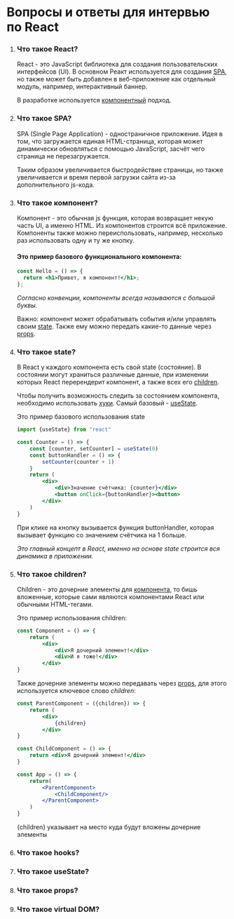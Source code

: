 # Вопросы и ответы для интервью по React

1. <a name='what-is-react'><h3>Что такое React?</h3></a>
   React - это JavaScript библиотека для создания пользовательских интерфейсов (UI). В основном Реакт используется для создания [SPA](#what-is-spa), но также может быть добавлен в веб-приложение как отдельный модуль, например, интерактивный баннер.

   В разработке используется [компонентный](#what-is-сomponent) подход.

2. <a name='what-is-spa'><h3>Что такое SPA?</h3></a>
   SPA (Single Page Application) - одностраничное приложение. Идея в том, что загружается единая HTML-страница, которая может динамически обновляться с помощью JavaScript, засчёт чего страница не перезагружается.

   Таким образом увеличивается быстродействие страницы, но также увеличивается и время первой загрузки сайта из-за дополнительного js-кода.

3. <a name='what-is-сomponent'><h3>Что такое компонент?</h3></a>
   Компонент - это обычная js функция, которая возвращает некую часть UI, а именно HTML. Из компонентов строится всё приложение. Компоненты также можно переиспользовать, например, несколько раз использовать одну и ту же кнопку.

   #### Это пример базового функционального компонента:

   ```jsx
   const Hello = () => {
     return <h1>Привет, я компонент!</h1>;
   };
   ```

   _Согласно конвенции, компоненты всегда называются с большой буквы._

   Важно: компонент может обрабатывать события и/или управлять своим [state](#what-is-state). Также ему можно передать какие-то данные через [props](#what-is-props).

4. <a name='what-is-state'><h3>Что такое state?</h3></a>
   В React у каждого компонента есть свой state (состояние). В состоянии могут храниться различные данные, при изменении которых React перерендерит компонент, а также всех его [children](#what-is-children).

   Чтобы получить возможность следить за состоянием компонента, необходимо использовать [хуки](#what-is-hooks). Самый базовый - [useState](#what-is-usestate).

   Это пример базового использования state

   ```jsx
   import {useState} from "react"

   const Counter = () => {
       const [counter, setCounter] = useState(0)
       const buttonHandler = () => {
           setCounter(counter + 1)
       }
       return (
           <div>
               <div>Значение счётчика: {counter}</div>
               <button onClick={buttonHandler}><button>
           </div>
       )
   }
   ```

   При клике на кнопку вызывается функция buttonHandler, которая вызывает функцию со значением счётчика на 1 больше.

   _Это главный концепт в React, именно на основе state строится вся динамика в приложении._

5. <a name='what-is-children'><h3>Что такое children?</h3></a>
   Children - это дочерние элементы для [компонента](#what-is-component), то бишь вложенные, которые сами являются компонентами React или обычными HTML-тегами.

   Это пример использования children:

   ```jsx
   const Component = () => {
       return (
           <div>
               <div>Я дочерний элемент!</div>
               <div>И я тоже!</div>
           </div>
   }
   ```

   Также дочерние элементы можно передавать через [props](#what-is-props), для этого используется ключевое слово _children_:

   ```jsx
   const ParentComponent = ({children}) => {
       return (
           <div>
               {children}
           </div>
   }

   const ChildComponent = () => {
       return <div>Я дочерний элемент!</div>
   }

   const App = () => {
       return(
           <ParentComponent>
               <ChildComponent/>
           </ParentComponent>
       )
   }
   ```

   {children} указывает на место куда будут вложены дочерние элементы

6. <a name='what-is-hooks'><h3>Что такое hooks?</h3></a>
7. <a name='what-is-usestate'><h3>Что такое useState?</h3></a>
8. <a name='what-is-props'><h3>Что такое props?</h3></a>
9. <a name='what-is-virtualdom'><h3>Что такое virtual DOM?</h3></a>
